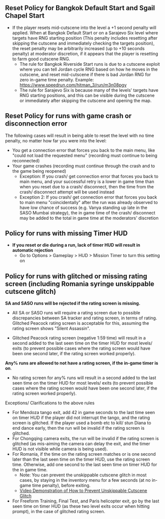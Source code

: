 ## Reset Policy for Bangkok Default Start and Sgail Chapel Start
  * If the player resets mid-cutscene into the level a +1 second penalty will applied. When at Bangkok Default Start or on a Sarajevo Six level where targets have RNG starting position (This penalty includes resetting after skipping the cutscene and immediately checking the targets position), the reset penalty may be arbitrarily increased (up to +10 seconds penalty) at moderator discretion, if it appears that the player is resetting to farm good cutscene RNG.
    * The rule for Bangkok Riverside Start runs is due to a cutscene exploit where you can tell Jordan cycle RNG based on how he moves in the cutscene, and reset mid-cutscene if there is bad Jordan RNG for zero in-game time penalty.
Example: https://www.speedrun.com/hitman_3/run/m3n08pgy
    * The rule for Sarajevo Six is because many of the levels' targets have RNG starting positions, and this can be visible during the cutscene or immediately after skipping the cutscene and opening the map. 

## Reset Policy for runs with game crash or disconnection error
The following cases will result in being able to reset the level with no time penalty, no matter how far you were into the level:
* You get a connection error that forces you back to the main menu, like "could not load the requested menu" (recording must continue to being reconnected)
* Your game crashes (recording must continue through the crash and to the game being reopened)
  * Exception: If you crash/ get connection error that forces you back to main menu, and your successful retry is a lower in game time than when you reset due to a crash/ disconnect, then the time from the crash/ disconnect attempt will be used instead
  * Exception 2: If you crash/ get connection error that forces you back to main menu "coincidentally" after the run was already observed to have low chance of success (e.g. Vanya standing up late in the SASO Mumbai strategy), the in game time of the crash/ disconnect may be added to the total in game time at the moderators' discretion

## Policy for runs with missing Timer HUD
* **If you reset or die during a run, lack of timer HUD will result in automatic rejection**
    * Go to Options > Gameplay > HUD > Mission Timer to turn this setting on

## Policy for runs with glitched or missing rating screen (including Romania syringe unskippable cutscene glitch)
**SA and SASO runs will be rejected if the rating screen is missing.**
* All SA or SASO runs will require a rating screen due to possible discrepancies between SA tracker and rating screen, in terms of rating. Glitched Peacock rating screen is acceptable for this, assuming the rating screen shows "Silent Assassin".

* Glitched Peacock rating screen (negative 1:59 time) will result in a second added to the last seen time on the timer HUD for most levels/ exits (to prevent possible cases where the rating screen would have been one second later, if the rating screen worked properly).

**Any% runs are allowed to not have a rating screen, if the in-game timer is on**. 
* No rating screen for any% runs will result in a second added to the last seen time on the timer HUD for most levels/ exits (to prevent possible cases where the rating screen would have been one second later, if the rating screen worked properly).

Exceptions/ Clarifications to the above rules
- For Mendoza tango exit, add 42 in game seconds to the last time seen on timer HUD if the player did not interrupt the tango, and the rating screen is glitched. If the player used a bomb etc to kill/ stun Diana to end dance early, then the run will be invalid if the rating screen is glitched.
- For Chongqing camera exits, the run will be invalid if the rating screen is glitched (as mis-aiming the camera can delay the exit, and the timer HUD is not visible while camera is being used).
- For Romania, if the time on the rating screen matches or is one second later than the last seen time on the timer HUD, use the rating screen time. Otherwise, add one second to the last seen time on timer HUD for the in game time.
  * Note: You can prevent the unskippable cutscene glitch in most cases, by staying in the inventory menu for a few seconds (at no in-game time penalty), before exiting. 
  * [Video Demonstration of How to Prevent Unskippable Cutscene Glitch](https://youtu.be/qk6z9Pg_Lxg?t=183)
- For Freeform Training, Final Test, and Paris helicopter exit, go by the last seen time on timer HUD (as these two level exits occur when hitting prompt), in the case of glitched rating screen.
